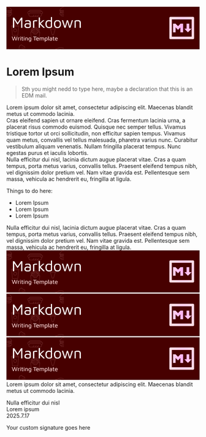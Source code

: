 ![Your Head/LOGO/etc. Image](/HEAD.png)

# Lorem Ipsum

> Sth you might nedd to type here, maybe a declaration that this is an EDM mail.

Lorem ipsum dolor sit amet, consectetur adipiscing elit. Maecenas blandit metus ut commodo lacinia.  
Cras eleifend sapien ut ornare eleifend. Cras fermentum lacinia urna, a placerat risus commodo euismod. Quisque nec semper tellus. Vivamus tristique tortor ut orci sollicitudin, non efficitur sapien tempus. Vivamus quam metus, convallis vel tellus malesuada, pharetra varius nunc. Curabitur vestibulum aliquam venenatis. Nullam fringilla placerat tempus. Nunc egestas purus et iaculis lobortis.  
Nulla efficitur dui nisl, lacinia dictum augue placerat vitae. Cras a quam tempus, porta metus varius, convallis tellus. Praesent eleifend tempus nibh, vel dignissim dolor pretium vel. Nam vitae gravida est. Pellentesque sem massa, vehicula ac hendrerit eu, fringilla at ligula.

Things to do here:

- Lorem Ipsum
- Lorem Ipsum
- Lorem Ipsum

Nulla efficitur dui nisl, lacinia dictum augue placerat vitae. Cras a quam tempus, porta metus varius, convallis tellus. Praesent eleifend tempus nibh, vel dignissim dolor pretium vel. Nam vitae gravida est. Pellentesque sem massa, vehicula ac hendrerit eu, fringilla at ligula.  
![Your Head/LOGO/etc. Image](/HEAD.png)
![Your Head/LOGO/etc. Image](/HEAD.png)
![Your Head/LOGO/etc. Image](/HEAD.png)  
Lorem ipsum dolor sit amet, consectetur adipiscing elit. Maecenas blandit metus ut commodo lacinia.

Nulla efficitur dui nisl  
Lorem ipsum  
2025.7.17

Your custom signature goes here
